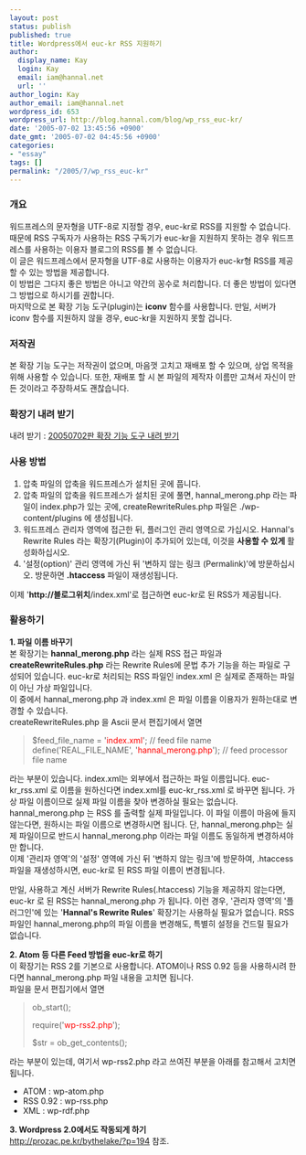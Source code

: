 ```yaml
---
layout: post
status: publish
published: true
title: Wordpress에서 euc-kr RSS 지원하기
author:
  display_name: Kay
  login: Kay
  email: iam@hannal.net
  url: ''
author_login: Kay
author_email: iam@hannal.net
wordpress_id: 653
wordpress_url: http://blog.hannal.com/blog/wp_rss_euc-kr/
date: '2005-07-02 13:45:56 +0900'
date_gmt: '2005-07-02 04:45:56 +0900'
categories:
- "essay"
tags: []
permalink: "/2005/7/wp_rss_euc-kr"
---
```

<h3>개요</h3>
<p>워드프레스의 문자형을 UTF-8로 지정할 경우, euc-kr로 RSS를 지원할 수 없습니다. 때문에 RSS 구독자가 사용하는 RSS 구독기가 euc-kr을 지원하지 못하는 경우 워드프레스를 사용하는 이용자 블로그의 RSS를 볼 수 없습니다.<br />
이 글은 워드프레스에서 문자형을 UTF-8로 사용하는 이용자가 euc-kr형 RSS를 제공할 수 있는 방법을 제공합니다.<br />
이 방법은 그다지 좋은 방법은 아니고 약간의 꽁수로 처리합니다. 더 좋은 방법이 있다면 그 방법으로 하시기를 권합니다.<br />
마지막으로 본 확장 기능 도구(plugin)는 <strong>iconv</strong> 함수를 사용합니다. 만일, 서버가 iconv 함수를 지원하지 않을 경우, euc-kr을 지원하지 못할 겁니다.</p>
<h3>저작권</h3>
<p>본 확장 기능 도구는 저작권이 없으며, 마음껏 고치고 재배포 할 수 있으며, 상업 목적을 위해 사용할 수 있습니다. 또한, 재배포 할 시 본 파일의 제작자 이름만 고쳐서 자신이 만든 것이라고 주장하셔도 괜찮습니다.</p>
<h3>확장기 내려 받기</h3>
<p>내려 받기 : <a href="http://blog.hannal.com/wp-content/old_uploads/archive/wp_rss_euc-kr/wp_for_euc_kr_rss2_20050702.zip" alt="워드프레스용 euc-kr RSS 지원 확장 기능 파일 내려 받기">20050702판 확장 기능 도구 내려 받기</a></p>
<h3>사용 방법</h3>
<ol>
<li>압축 파일의 압축을 워드프레스가 설치된 곳에 풉니다.</li>
<li>압축 파일의 압축을 워드프레스가 설치된 곳에 풀면, hannal_merong.php 라는 파일이 index.php가 있는 곳에, createRewriteRules.php 파일은 ./wp-content/plugins 에 생성됩니다.</li>
<li>워드프레스 관리자 영역에 접근한 뒤, 플러그인 관리 영역으로 가십시오. Hannal's Rewrite Rules 라는 확장기(Plugin)이 추가되어 있는데, 이것을 <strong>사용할 수 있게</strong> 활성화하십시오.</li>
<li>'설정(option)' 관리 영역에 가신 뒤 '변하지 않는 링크 (Permalink)'에 방문하십시오. 방문하면 <strong>.htaccess</strong> 파일이 재생성됩니다.</li>
</ol>
<p>이제 '<strong>http://블로그위치</strong>/index.xml'로 접근하면 euc-kr로 된 RSS가 제공됩니다.</p>
<h3>활용하기</h3>
<p><strong>1. 파일 이름 바꾸기</strong><br />
본 확장기는 <strong>hannal_merong.php</strong> 라는 실제 RSS 접근 파일과 <strong>createRewriteRules.php</strong> 라는 Rewrite Rules에 문법 추가 기능을 하는 파일로 구성되어 있습니다. euc-kr로 처리되는 RSS 파일인 index.xml 은 실제로 존재하는 파일이 아닌 가상 파일입니다.<br />
이 중에서 hannal_merong.php 과 index.xml 은 파일 이름을 이용자가 원하는대로 변경할 수 있습니다.<br />
createRewriteRules.php 을 Ascii 문서 편집기에서 열면</p>
<blockquote><p>
$feed_file_name = '<font color="red">index.xml</font>'; // feed file name<br />
define('REAL_FILE_NAME', '<font color="red">hannal_merong.php</font>'); // feed processor file name
</p></blockquote>
<p>라는 부분이 있습니다. index.xml는 외부에서 접근하는 파일 이름입니다. euc-kr_rss.xml 로 이름을 원하신다면 index.xml를 euc-kr_rss.xml 로 바꾸면 됩니다. 가상 파일 이름이므로 실제 파일 이름을 찾아 변경하실 필요는 없습니다.<br />
hannal_merong.php 는 RSS 를 출력할 실제 파일입니다. 이 파일 이름이 마음에 들지 않는다면, 원하시는 파일 이름으로 변경하시면 됩니다. 단, hannal_merong.php는 실제 파일이므로 반드시 hannal_merong.php 이라는 파일 이름도 동일하게 변경하셔야만 합니다.<br />
이제 '관리자 영역'의 '설정' 영역에 가신 뒤 '변하지 않는 링크'에 방문하여, .htaccess 파일을 재생성하시면, euc-kr로 된 RSS 파일 이름이 변경됩니다.</p>
<p>만일, 사용하고 계신 서버가 Rewrite Rules(.htaccess) 기능을 제공하지 않는다면, euc-kr 로 된 RSS는 hannal_merong.php 가 됩니다. 이런 경우, '관리자 영역'의 '플러그인'에 있는 '<strong>Hannal's Rewrite Rules</strong>' 확장기는 사용하실 필요가 없습니다. RSS 파일인 hannal_merong.php의 파일 이름을 변경해도, 특별히 설정을 건드릴 필요가 없습니다.</p>
<p><strong>2. Atom 등 다른 Feed 방법을 euc-kr로 하기</strong><br />
이 확장기는 RSS 2를 기본으로 사용합니다. ATOM이나 RSS 0.92 등을 사용하시려 한다면 hannal_merong.php 파일 내용을 고치면 됩니다.<br />
파일을 문서 편집기에서 열면</p>
<blockquote><p>
ob_start();</p>
<p>require('<font color="red">wp-rss2.php</font>');</p>
<p>$str = ob_get_contents();
</p></blockquote>
<p>라는 부분이 있는데, 여기서 wp-rss2.php 라고 쓰여진 부분을 아래를 참고해서 고치면 됩니다.</p>
<ul>
<li>ATOM : wp-atom.php</li>
<li>RSS 0.92 : wp-rss.php</li>
<li>XML : wp-rdf.php</li>
</ul>
<p><strong>3. Wordpress 2.0에서도 작동되게 하기</strong><br />
<a href="http://prozac.pe.kr/bythelake/?p=194">http://prozac.pe.kr/bythelake/?p=194</a> 참조.</p>

